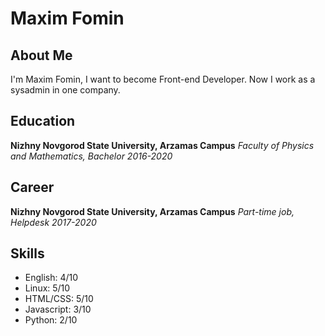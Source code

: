 # Maxim Fomin
## About Me
I'm Maxim Fomin, I want to become Front-end Developer. Now I work as a sysadmin in one company.
## Education

**Nizhny Novgorod State University, Arzamas Campus**
*Faculty of Physics and Mathematics, Bachelor
2016-2020*

## Career
**Nizhny Novgorod State University, Arzamas Campus**
*Part-time job, Helpdesk 
2017-2020*

## Skills
- English: 4/10
- Linux: 5/10
- HTML/CSS: 5/10
- Javascript: 3/10
- Python: 2/10
